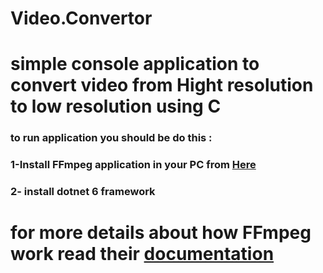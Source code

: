 # Video.Convertor
# simple console application to convert video from Hight resolution to low resolution  using C
###  to run application you should be do this :
### 1-Install FFmpeg application in your PC from [Here](http://www.ffmpeg.org/ "Here")
### 2- install dotnet 6 framework
# for more details about how FFmpeg work read their   [documentation](http://www.ffmpeg.org/documentation.html "documentation")

